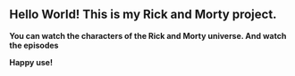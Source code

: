 ## Hello World! This is my Rick and Morty project. 

**You can watch the characters of the Rick and Morty universe. And watch the episodes**

**Happy use!**
